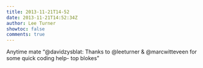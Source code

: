 ```yaml
---
title: 2013-11-21T14-52
date: 2013-11-21T14:52:34Z
author: Lee Turner
showtoc: false
comments: true
---
```


Anytime mate “@davidzysblat: Thanks to @leeturner &amp; @marcwitteveen for some quick coding help- top blokes”

